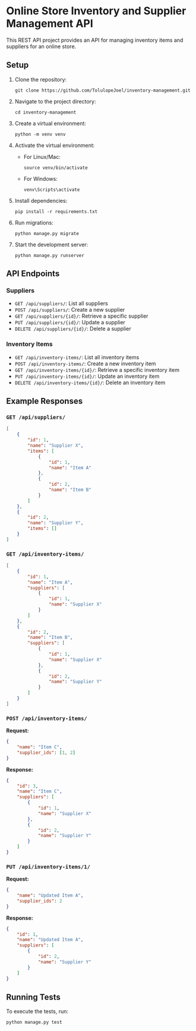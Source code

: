 # Online Store Inventory and Supplier Management API

This REST API project provides an API for managing inventory items and suppliers for an online store.

## Setup

1. Clone the repository:
   ```
   git clone https://github.com/TolulopeJoel/inventory-management.git
   ```

2. Navigate to the project directory:
   ```
   cd inventory-management
   ```

3. Create a virtual environment:
   ```
   python -m venv venv
   ```


4. Activate the virtual environment:
   - For Linux/Mac:
     ```
     source venv/bin/activate
     ```
   - For Windows:
     ```
     venv\Scripts\activate
     ```

5. Install dependencies:
   ```
   pip install -r requirements.txt
   ```

6. Run migrations:
   ```
   python manage.py migrate
   ```

7. Start the development server:
   ```
   python manage.py runserver
   ```

## API Endpoints

### Suppliers

- `GET /api/suppliers/`: List all suppliers
- `POST /api/suppliers/`: Create a new supplier
- `GET /api/suppliers/{id}/`: Retrieve a specific supplier
- `PUT /api/suppliers/{id}/`: Update a supplier
- `DELETE /api/suppliers/{id}/`: Delete a supplier

### Inventory Items

- `GET /api/inventory-items/`: List all inventory items
- `POST /api/inventory-items/`: Create a new inventory item
- `GET /api/inventory-items/{id}/`: Retrieve a specific inventory item
- `PUT /api/inventory-items/{id}/`: Update an inventory item
- `DELETE /api/inventory-items/{id}/`: Delete an inventory item

## Example Responses

### `GET /api/suppliers/`

```json
[
    {
        "id": 1,
        "name": "Supplier X",
        "items": [
            {
                "id": 1,
                "name": "Item A"
            },
            {
                "id": 2,
                "name": "Item B"
            }
        ]
    },
    {
        "id": 2,
        "name": "Supplier Y",
        "items": []
    }
]
```

### `GET /api/inventory-items/`

```json
[
    {
        "id": 1,
        "name": "Item A",
        "suppliers": [
            {
                "id": 1,
                "name": "Supplier X"
            }
        ]
    },
    {
        "id": 2,
        "name": "Item B",
        "suppliers": [
            {
                "id": 1,
                "name": "Supplier X"
            },
            {
                "id": 2,
                "name": "Supplier Y"
            }
        ]
    }
]
```

### `POST /api/inventory-items/`

**Request:**
```json
{
    "name": "Item C",
    "supplier_ids": [1, 2]
}
```

**Response:**
```json
{
    "id": 3,
    "name": "Item C",
    "suppliers": [
        {
            "id": 1,
            "name": "Supplier X"
        },
        {
            "id": 2,
            "name": "Supplier Y"
        }
    ]
}
```

### `PUT /api/inventory-items/1/`

**Request:**
```json
{
    "name": "Updated Item A",
    "supplier_ids": 2
}
```

**Response:**
```json
{
    "id": 1,
    "name": "Updated Item A",
    "suppliers": [
        {
            "id": 2,
            "name": "Supplier Y"
        }
    ]
}
```

## Running Tests

To execute the tests, run:

```bash
python manage.py test
```
